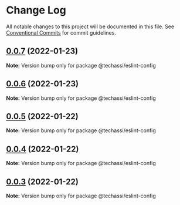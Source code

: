 # Change Log

All notable changes to this project will be documented in this file.
See [Conventional Commits](https://conventionalcommits.org) for commit guidelines.

## [0.0.7](https://github.com/Techassi/eslint-config/compare/v0.0.6...v0.0.7) (2022-01-23)

**Note:** Version bump only for package @techassi/eslint-config





## [0.0.6](https://github.com/Techassi/eslint-config/compare/v0.0.5...v0.0.6) (2022-01-23)

**Note:** Version bump only for package @techassi/eslint-config





## [0.0.5](https://github.com/Techassi/eslint-config/compare/v0.0.4...v0.0.5) (2022-01-22)

**Note:** Version bump only for package @techassi/eslint-config





## [0.0.4](https://github.com/Techassi/eslint-config/compare/v0.0.3...v0.0.4) (2022-01-22)

**Note:** Version bump only for package @techassi/eslint-config





## [0.0.3](https://github.com/Techassi/eslint-config/compare/v0.0.2...v0.0.3) (2022-01-22)

**Note:** Version bump only for package @techassi/eslint-config
